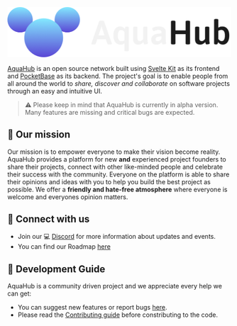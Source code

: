 <p align="center">
    <a href="https://aquahub.studio" target="_blank" rel="noopener">
        <img src="./AquaHubReadmeBanner.png" alt="AquaHub - The network for projects" />
    </a>
</p>

[AquaHub](https://aquahub.studio) is an open source network built using [Svelte Kit](https://github.com/sveltejs/kit) as its frontend and [PocketBase](https://github.com/pocketbase/pocketbase) as its backend. The project's goal is to enable people from all around the world to _share, discover and collaborate_ on software projects through an easy and intuitive UI.
> ⚠️ Please keep in mind that AquaHub is currently in alpha version. Many features are missing and critical bugs are expected.

## 🚀 Our mission
Our mission is to empower everyone to make their vision become reality. AquaHub provides a platform for new **and** experienced project founders to share their projects, connect with other like-minded people and celebrate their success with the community. Everyone on the platform is able to share their opinions and ideas with you to help you build the best project as possible. We offer a **friendly and hate-free atmosphere** where everyone is welcome and everyones opinion matters.

## 🚢 Connect with us
- Join our 💻 [Discord](https://https://discord.gg/PDWbT7DkPU) for more information about updates and events.
- You can find our Roadmap [here]()

## 👷 Development Guide
AquaHub is a community driven project and we appreciate every help we can get:
- You can suggest new features or report bugs [here](https://github.com/AquaHubStudio/AquaHub/issues).
- Please read the [Contributing guide](Contributing.md) before constributing to the code.
